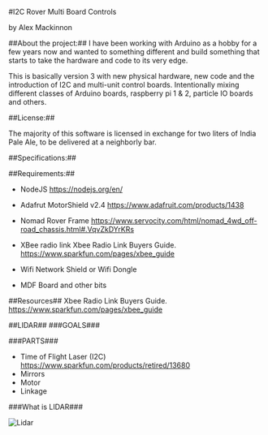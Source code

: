 #I2C Rover Multi Board Controls

by Alex Mackinnon

##About the project:##
I have been working with Arduino as a hobby for a few years now and wanted to something different and build something that starts to take the hardware and code to its very edge. 

This is basically version 3 with new physical hardware, new code and the introduction of I2C and multi-unit control boards. Intentionally mixing different classes of Arduino boards, raspberry pi 1 & 2, particle IO boards and others.




##License:##

The majority of this software is licensed in exchange for two liters
of India Pale Ale, to be delivered at a neighborly bar.

##Specifications:##



##Requirements:##

* NodeJS
  https://nodejs.org/en/

* Adafrut MotorShield v2.4
https://www.adafruit.com/products/1438

* Nomad Rover Frame
https://www.servocity.com/html/nomad_4wd_off-road_chassis.html#.VqvZkDYrKRs

* XBee radio link 
Xbee Radio Link Buyers Guide. 
https://www.sparkfun.com/pages/xbee_guide

* Wifi Network Shield or Wifi Dongle

* MDF Board and other bits

##Resources##
Xbee Radio Link Buyers Guide. 
https://www.sparkfun.com/pages/xbee_guide


##LIDAR##
###GOALS###


###PARTS###
* Time of Flight Laser (I2C)
https://www.sparkfun.com/products/retired/13680
* Mirrors
* Motor
* Linkage




###What is LIDAR###


![Lidar](https://github.com/alexmac131/rover2016/tree/master/images/LIDARMIRRORS.jpg)

